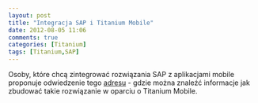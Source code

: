 ```yaml
---
layout: post
title: "Integracja SAP i Titanium Mobile"
date: 2012-08-05 11:06
comments: true
categories: [Titanium]
tags: [Titanium,SAP]
---
```

Osoby, które chcą zintegrować rozwiązania SAP z aplikacjami mobile proponuje odwiedzenie tego <a href="http://www.appcelerator.com/sap/">adresu</a> - 
gdzie można znaleźć informacje jak zbudować takie rozwiązanie w oparciu o Titanium Mobile.
